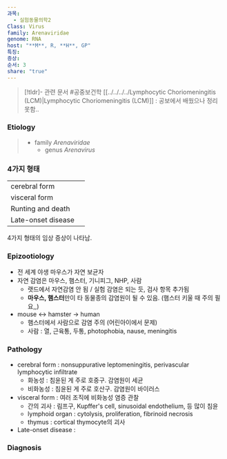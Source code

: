 ```yaml
---
과목:
  - 실험동물의학2
Class: Virus
family: Arenaviridae
genome: RNA
host: "**M**, R, **H**, GP"
특징: 
증상: 
순서: 3
share: "true"
---
```


>[!tldr]- 관련 문서
>#공중보건학 
>[[../../../../Lymphocytic Choriomeningitis (LCM)|Lymphocytic Choriomeningitis (LCM)]] : 공보에서 배웠으나 정리 못함..
### Etiology
> - family *Arenaviridae*
> 	- genus *Arenavirus*

### 4가지 형태

|                    |     |
| ------------------ | --- |
| cerebral form      |     |
| visceral form      |     |
| Runting and death  |     |
| Late-onset disease |     |
4가지 형태의 임상 증상이 나타남.

### Epizootiology
- 전 세계 야생 마우스가 자연 보균자
- 자연 감염은 마우스, 햄스터, 기니피그, NHP, 사람
	- 랫드에서 자연감염 안 됨 / 실험 감염은 되는 듯, 검사 항목 추가됨
	- **마우스, 햄스터**만이 타 동물종의 감염원이 될 수 있음. (햄스터 키울 때 주의 필요,,)
- mouse ↔ hamster → human
	- 햄스터에서 사람으로 감염 주의 (어린아이에서 문제)
	- 사람 : 열, 근육통, 두통, photophobia, nause, meningitis

### Pathology
- cerebral form : nonsuppurative leptomeningitis, perivascular lymphocytic infiltrate
	- 화농성 : 침윤된 게 주로 호중구. 감염원이 세균
	- 비화농성 : 침윤된 게 주로 호산구. 감염원이 바이러스
- visceral form : 여러 조직에 비화농성 염증 관찰
	- 간의 괴사 : 림프구, Kupffer's cell, sinusoidal endothelium, 등 많이 침윤
	- lymphoid organ : cytolysis, proliferation, fibrinoid necrosis
	- thymus : cortical thymocyte의 괴사
- Late-onset disease :

### Diagnosis